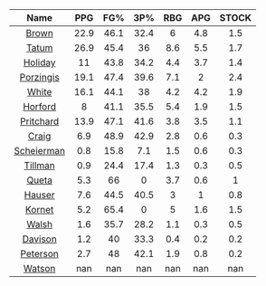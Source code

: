 |                                     Name                                     |  PPG  |  FG%  |  3P%  |  RBG  |  APG  |  STOCK  |
|:----------------------------------------------------------------------------:|:-----:|:-----:|:-----:|:-----:|:-----:|:-------:|
|      [Brown](https://www.espn.com/nba/player/_/id/3917376/jaylen-brown)      | 22.9  | 46.1  | 32.4  |   6   |  4.8  |   1.5   |
|      [Tatum](https://www.espn.com/nba/player/_/id/4065648/jayson-tatum)      | 26.9  | 45.4  |  36   |  8.6  |  5.5  |   1.7   |
|      [Holiday](https://www.espn.com/nba/player/_/id/3995/jrue-holiday)       |  11   | 43.8  | 34.2  |  4.4  |  3.7  |   1.4   |
| [Porzingis](https://www.espn.com/nba/player/_/id/3102531/kristaps-porzingis) | 19.1  | 47.4  | 39.6  |  7.1  |   2   |   2.4   |
|     [White](https://www.espn.com/nba/player/_/id/3078576/derrick-white)      | 16.1  | 44.1  |  38   |  4.2  |  4.2  |   1.9   |
|       [Horford](https://www.espn.com/nba/player/_/id/3213/al-horford)        |   8   | 41.1  | 35.5  |  5.4  |  1.9  |   1.5   |
|  [Pritchard](https://www.espn.com/nba/player/_/id/4066354/payton-pritchard)  | 13.9  | 47.1  | 41.6  |  3.8  |  3.5  |   1.1   |
|      [Craig](https://www.espn.com/nba/player/_/id/2528693/torrey-craig)      |  6.9  | 48.9  | 42.9  |  2.8  |  0.6  |   0.3   |
| [Scheierman](https://www.espn.com/nba/player/_/id/4593841/baylor-scheierman) |  0.8  | 15.8  |  7.1  |  1.5  |  0.6  |   0.3   |
|    [Tillman](https://www.espn.com/nba/player/_/id/4277964/xavier-tillman)    |  0.9  | 24.4  | 17.4  |  1.3  |  0.3  |   0.5   |
|     [Queta](https://www.espn.com/nba/player/_/id/4397424/neemias-queta)      |  5.3  |  66   |   0   |  3.7  |  0.6  |    1    |
|      [Hauser](https://www.espn.com/nba/player/_/id/4065804/sam-hauser)       |  7.6  | 44.5  | 40.5  |   3   |   1   |   0.8   |
|      [Kornet](https://www.espn.com/nba/player/_/id/3064560/luke-kornet)      |  5.2  | 65.4  |   0   |   5   |  1.6  |   1.5   |
|      [Walsh](https://www.espn.com/nba/player/_/id/4683689/jordan-walsh)      |  1.6  | 35.7  | 28.2  |  1.1  |  0.3  |   0.5   |
|      [Davison](https://www.espn.com/nba/player/_/id/4576085/jd-davison)      |  1.2  |  40   | 33.3  |  0.4  |  0.2  |   0.2   |
|    [Peterson](https://www.espn.com/nba/player/_/id/4397689/drew-peterson)    |  2.7  |  48   | 42.1  |  1.9  |  0.8  |   0.2   |
|     [Watson](https://www.espn.com/nba/player/_/id/4431705/anton-watson)      |  nan  |  nan  |  nan  |  nan  |  nan  |   nan   |